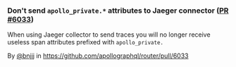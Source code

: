 ### Don't send `apollo_private.*` attributes to  Jaeger connector ([PR #6033](https://github.com/apollographql/router/pull/6033))


When using Jaeger collector to send traces you will no longer receive useless span attributes prefixed with `apollo_private.`

By [@bnjjj](https://github.com/bnjjj) in https://github.com/apollographql/router/pull/6033